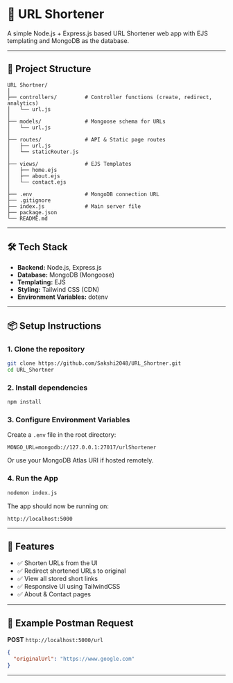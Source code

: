# 🔗 URL Shortener

A simple Node.js + Express.js based URL Shortener web app with EJS templating and MongoDB as the database.

---


## 📁 Project Structure

```
URL Shortner/
│
├── controllers/         # Controller functions (create, redirect, analytics)
│   └── url.js
│
├── models/              # Mongoose schema for URLs
│   └── url.js
│
├── routes/              # API & Static page routes
│   ├── url.js
│   └── staticRouter.js
│
├── views/               # EJS Templates
│   ├── home.ejs
│   ├── about.ejs
│   └── contact.ejs
│
├── .env                 # MongoDB connection URL
├── .gitignore
├── index.js             # Main server file
├── package.json
└── README.md
```

---

## 🛠️ Tech Stack

- **Backend:** Node.js, Express.js
- **Database:** MongoDB (Mongoose)
- **Templating:** EJS
- **Styling:** Tailwind CSS (CDN)
- **Environment Variables:** dotenv

---

## 📦 Setup Instructions

### 1. Clone the repository

```bash
git clone https://github.com/Sakshi2048/URL_Shortner.git
cd URL_Shortner
```

### 2. Install dependencies

```bash
npm install
```

### 3. Configure Environment Variables

Create a `.env` file in the root directory:

```env
MONGO_URL=mongodb://127.0.0.1:27017/urlShortener
```

Or use your MongoDB Atlas URI if hosted remotely.

### 4. Run the App

```bash
nodemon index.js
```

The app should now be running on:

```
http://localhost:5000
```

---

## 📌 Features

- ✅ Shorten URLs from the UI
- ✅ Redirect shortened URLs to original
- ✅ View all stored short links
- ✅ Responsive UI using TailwindCSS
- ✅ About & Contact pages

---

## 📮 Example Postman Request

**POST** `http://localhost:5000/url`

```json
{
  "originalUrl": "https://www.google.com"
}
```

---

